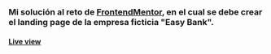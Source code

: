 ### Mi solución al reto de [FrontendMentor](https://www.frontendmentor.io/challenges/easybank-landing-page-WaUhkoDN), en el cual se debe crear el landing page de la empresa ficticia "Easy Bank".

#### [Live view](https://easybank-landing-blush.vercel.app/)
